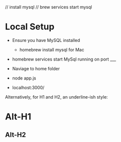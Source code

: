 // install mysql
// brew services start mysql


# Local Setup
- Ensure you have MySQL installed
	- homebrew install mysql for Mac
- homebrew services start MySql running on port ___

- Naviage to home folder
- node app.js

- localhost:3000/


Alternatively, for H1 and H2, an underline-ish style:

Alt-H1
======

Alt-H2
------